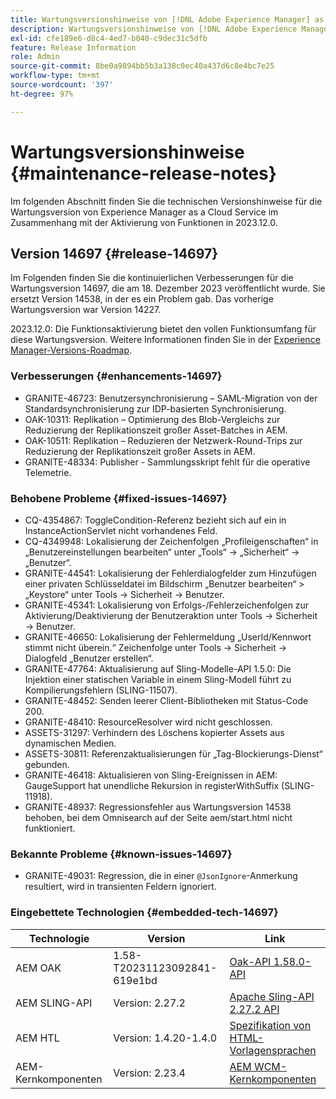 ```yaml
---
title: Wartungsversionshinweise von [!DNL Adobe Experience Manager] as a Cloud Service in Verbindung mit der Aktivierung von Funktionen in 2023.12.0.
description: Wartungsversionshinweise von [!DNL Adobe Experience Manager] as a Cloud Service in Verbindung mit der Aktivierung von Funktionen in 2023.12.0.
exl-id: cfe189e6-d8c4-4ed7-b040-c9dec31c5dfb
feature: Release Information
role: Admin
source-git-commit: 8be0a9894bb5b3a138c0ec40a437d6c8e4bc7e25
workflow-type: tm+mt
source-wordcount: '397'
ht-degree: 97%

---
```


# Wartungsversionshinweise {#maintenance-release-notes}

Im folgenden Abschnitt finden Sie die technischen Versionshinweise für die Wartungsversion von Experience Manager as a Cloud Service im Zusammenhang mit der Aktivierung von Funktionen in 2023.12.0.

## Version 14697 {#release-14697}

Im Folgenden finden Sie die kontinuierlichen Verbesserungen für die Wartungsversion 14697, die am 18. Dezember 2023 veröffentlicht wurde. Sie ersetzt Version 14538, in der es ein Problem gab. Das vorherige Wartungsversion war Version 14227.

2023.12.0: Die Funktionsaktivierung bietet den vollen Funktionsumfang für diese Wartungsversion. Weitere Informationen finden Sie in der [Experience Manager-Versions-Roadmap](https://experienceleague.adobe.com/docs/experience-manager-release-information/aem-release-updates/update-releases-roadmap.html?lang=de).

### Verbesserungen {#enhancements-14697}

* GRANITE-46723: Benutzersynchronisierung – SAML-Migration von der Standardsynchronisierung zur IDP-basierten Synchronisierung.
* OAK-10311: Replikation – Optimierung des Blob-Vergleichs zur Reduzierung der Replikationszeit großer Asset-Batches in AEM.
* OAK-10511: Replikation – Reduzieren der Netzwerk-Round-Trips zur Reduzierung der Replikationszeit großer Assets in AEM.
* GRANITE-48334: Publisher - Sammlungsskript fehlt für die operative Telemetrie.

### Behobene Probleme {#fixed-issues-14697}

* CQ-4354867: ToggleCondition-Referenz bezieht sich auf ein in InstanceActionServlet nicht vorhandenes Feld.
* CQ-4349948: Lokalisierung der Zeichenfolgen „Profileigenschaften“ in „Benutzereinstellungen bearbeiten“ unter „Tools“ → „Sicherheit“ → „Benutzer“.
* GRANITE-44541: Lokalisierung der Fehlerdialogfelder zum Hinzufügen einer privaten Schlüsseldatei im Bildschirm „Benutzer bearbeiten“ > „Keystore“ unter Tools → Sicherheit → Benutzer.
* GRANITE-45341: Lokalisierung von Erfolgs-/Fehlerzeichenfolgen zur Aktivierung/Deaktivierung der Benutzeraktion unter Tools → Sicherheit → Benutzer.
* GRANITE-46650: Lokalisierung der Fehlermeldung „UserId/Kennwort stimmt nicht überein.“ Zeichenfolge unter Tools → Sicherheit → Dialogfeld „Benutzer erstellen“.
* GRANITE-47764: Aktualisierung auf Sling-Modelle-API 1.5.0: Die Injektion einer statischen Variable in einem Sling-Modell führt zu Kompilierungsfehlern (SLING-11507).
* GRANITE-48452: Senden leerer Client-Bibliotheken mit Status-Code 200.
* GRANITE-48410: ResourceResolver wird nicht geschlossen.
* ASSETS-31297: Verhindern des Löschens kopierter Assets aus dynamischen Medien.
* ASSETS-30811: Referenzaktualisierungen für „Tag-Blockierungs-Dienst“ gebunden.
* GRANITE-46418: Aktualisieren von Sling-Ereignissen in AEM: GaugeSupport hat unendliche Rekursion in registerWithSuffix (SLING-11918).
* GRANITE-48937: Regressionsfehler aus Wartungsversion 14538 behoben, bei dem Omnisearch auf der Seite aem/start.html nicht funktioniert.

### Bekannte Probleme {#known-issues-14697}

* GRANITE-49031: Regression, die in einer `@JsonIgnore`-Anmerkung resultiert, wird in transienten Feldern ignoriert.

### Eingebettete Technologien {#embedded-tech-14697}

| Technologie | Version | Link |
|---|---|---|
| AEM OAK | 1.58-T20231123092841-619e1bd | [Oak-API 1.58.0-API](https://www.javadoc.io/doc/org.apache.jackrabbit/oak-api/1.58.0/index.html) |
| AEM SLING-API | Version: 2.27.2 | [Apache Sling-API 2.27.2 API](https://www.javadoc.io/doc/org.apache.sling/org.apache.sling.api/latest/index.html) |
| AEM HTL | Version: 1.4.20-1.4.0 | [Spezifikation von HTML-Vorlagensprachen](https://github.com/adobe/htl-spec) |
| AEM-Kernkomponenten | Version: 2.23.4 | [AEM WCM-Kernkomponenten](https://github.com/adobe/aem-core-wcm-components) |
